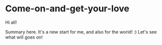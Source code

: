 # Come-on-and-get-your-love

Hi all!

Summary here. It's a new start for me, and also for the world! :)
Let's see what will goes on!
